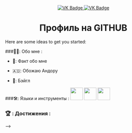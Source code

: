 <div id="badges" align="center">
  <a href ="https://web.telegram.org/a/#-1001949831735">
  <img src="https://img.shields.io/badge/VK-blue?-style=for-tthe-badge&logo=VK&logoColor=white" alt="VK Badge"/>
  </a>
  <a href ="https://mail.google.com/mail/u/0/#inbox">
  <img src="https://img.shields.io/badge/EMAIL-red?-style=for-tthe-Gmail&logo=VK&logoColor=white" alt="VK Badge"/>
  </a>
</div>

<div id="viewprof" align="center">
  <img src="https://komarev.com/ghpvc/?username=StudUse&style=flat-square&coloe=blue" alt=""/>
</div>

<div id="heythere" align="center">
  <h1> Профиль на GITHUB</h1>
</div>
Here are some ideas to get you started:

###👨‍💻: Обо мне :

- 🎱: Факт обо мне
  
- 🇦🇩: Обожаю Андору
  
- 🥯: Бэйгл

###🛠️: Языки и инструменты :
    <img src="https://github.com/devicons/devicon/tree/master/icons/photoshop/photoshop-line.svg" width="40" height="40"/>
    <img src="https://github.com/devicons/devicon/tree/master/icons/blender/blender-original-wordmark.svg" width="40" height="40"/>
    <img src="https://github.com/devicons/devicon/tree/master/icons/github/github-original-wordmark.svg" width="40" height="40"/>

### 🏆 : Достижения :

<div>
  <img src="https://github-profile-trophy.vercel.app/?username=StudUse" alt=""/>
</div>
-->
